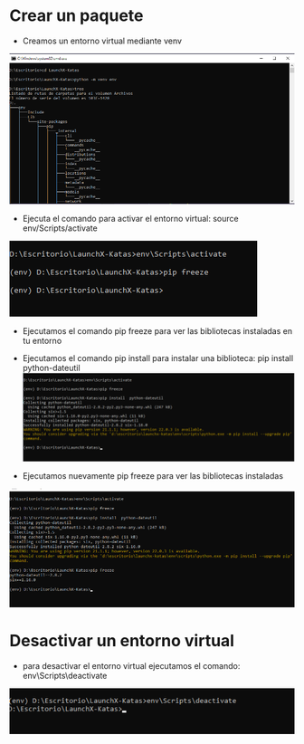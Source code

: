 # Crear un paquete

* Creamos un entorno virtual mediante venv

![](Modulo2Kata2/images/capturaKata2.png)

* Ejecuta el comando para activar el entorno virtual: source env/Scripts/activate

![](Modulo2Kata2/images/capturaKata2_1.png)

* Ejecutamos el comando pip freeze para ver las bibliotecas instaladas en tu entorno 
* Ejecutamos el comando pip install para instalar una biblioteca: pip install python-dateutil
![](Modulo2Kata2/images/capturaKata2_2.png)

* Ejecutamos nuevamente pip freeze para ver las bibliotecas instaladas

![](Modulo2Kata2/images/capturaKata2_3.png)

# Desactivar un entorno virtual

* para desactivar el entorno virtual ejecutamos el comando: env\Scripts\deactivate

![](Modulo2Kata2/images/capturaKata2_4.png)
